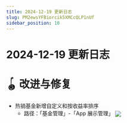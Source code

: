 ```yaml
---
title: 2024-12-19 更新日志
slug: PM2ewsYFBiorcik5XMCcQLP1nUf
sidebar_position: 10
---
```



# 2024-12-19 更新日志

# 🪀 改进与修复

- 热销基金新增自定义和按收益率排序
    - 路径：「基金管理」-「App 展示管理」
        <img src="/assets/HnHqbnyWuoLCY7xfrxFchWPOnzd.png" src-width="3434" src-height="1992" align="center"/>
    
